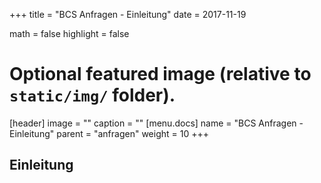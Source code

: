 +++
title = "BCS Anfragen - Einleitung"
date = 2017-11-19

math = false
highlight = false

# Optional featured image (relative to `static/img/` folder).
[header]
image = ""
caption = ""
[menu.docs]
  name = "BCS Anfragen - Einleitung"
  parent = "anfragen"
  weight = 10
+++

## Einleitung

